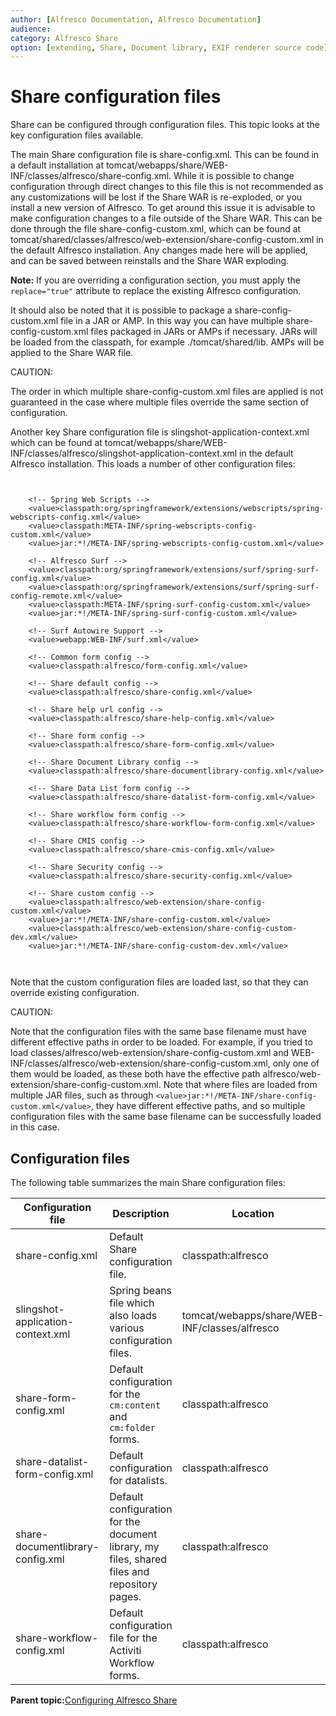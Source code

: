 ```yaml
---
author: [Alfresco Documentation, Alfresco Documentation]
audience: 
category: Alfresco Share
option: [extending, Share, Document library, EXIF renderer source code]
---
```


# Share configuration files

Share can be configured through configuration files. This topic looks at the key configuration files available.

The main Share configuration file is share-config.xml. This can be found in a default installation at tomcat/webapps/share/WEB-INF/classes/alfresco/share-config.xml. While it is possible to change configuration through direct changes to this file this is not recommended as any customizations will be lost if the Share WAR is re-exploded, or you install a new version of Alfresco. To get around this issue it is advisable to make configuration changes to a file outside of the Share WAR. This can be done through the file share-config-custom.xml, which can be found at tomcat/shared/classes/alfresco/web-extension/share-config-custom.xml in the default Alfresco installation. Any changes made here will be applied, and can be saved between reinstalls and the Share WAR exploding.

**Note:** If you are overriding a configuration section, you must apply the `replace="true"` attribute to replace the existing Alfresco configuration.

It should also be noted that it is possible to package a share-config-custom.xml file in a JAR or AMP. In this way you can have multiple share-config-custom.xml files packaged in JARs or AMPs if necessary. JARs will be loaded from the classpath, for example ./tomcat/shared/lib. AMPs will be applied to the Share WAR file.

CAUTION:

The order in which multiple share-config-custom.xml files are applied is not guaranteed in the case where multiple files override the same section of configuration.

Another key Share configuration file is slingshot-application-context.xml which can be found at ﻿tomcat/webapps/share/WEB-INF/classes/alfresco/slingshot-application-context.xml in the default Alfresco installation. This loads a number of other configuration files:

```

  
﻿    <!-- Spring Web Scripts -->
    <value>classpath:org/springframework/extensions/webscripts/spring-webscripts-config.xml</value>
    <value>classpath:META-INF/spring-webscripts-config-custom.xml</value>
    <value>jar:*!/META-INF/spring-webscripts-config-custom.xml</value>
    
    <!-- Alfresco Surf -->
    <value>classpath:org/springframework/extensions/surf/spring-surf-config.xml</value>
    <value>classpath:org/springframework/extensions/surf/spring-surf-config-remote.xml</value>
    <value>classpath:META-INF/spring-surf-config-custom.xml</value>
    <value>jar:*!/META-INF/spring-surf-config-custom.xml</value>
    
    <!-- Surf Autowire Support -->
    <value>webapp:WEB-INF/surf.xml</value>

    <!-- Common form config -->
    <value>classpath:alfresco/form-config.xml</value>
    
    <!-- Share default config -->
    <value>classpath:alfresco/share-config.xml</value>
    
    <!-- Share help url config -->
    <value>classpath:alfresco/share-help-config.xml</value>
    
    <!-- Share form config -->
    <value>classpath:alfresco/share-form-config.xml</value>
    
    <!-- Share Document Library config -->
    <value>classpath:alfresco/share-documentlibrary-config.xml</value>

    <!-- Share Data List form config -->
    <value>classpath:alfresco/share-datalist-form-config.xml</value>

    <!-- Share workflow form config -->
    <value>classpath:alfresco/share-workflow-form-config.xml</value>
    
    <!-- Share CMIS config -->
    <value>classpath:alfresco/share-cmis-config.xml</value>

    <!-- Share Security config -->
    <value>classpath:alfresco/share-security-config.xml</value>

    <!-- Share custom config -->
    <value>classpath:alfresco/web-extension/share-config-custom.xml</value>
    <value>jar:*!/META-INF/share-config-custom.xml</value>
    <value>classpath:alfresco/web-extension/share-config-custom-dev.xml</value>
    <value>jar:*!/META-INF/share-config-custom-dev.xml</value>
  
  

```

Note that the custom configuration files are loaded last, so that they can override existing configuration.

CAUTION:

Note that the configuration files with the same base filename must have different effective paths in order to be loaded. For example, if you tried to load classes/alfresco/web-extension/share-config-custom.xml and WEB-INF/classes/alfresco/web-extension/share-config-custom.xml, only one of them would be loaded, as these both have the effective path alfresco/web-extension/share-config-custom.xml. Note that where files are loaded from multiple JAR files, such as through `<value>jar:*!/META-INF/share-config-custom.xml</value>`, they have different effective paths, and so multiple configuration files with the same base filename can be successfully loaded in this case.

## Configuration files

The following table summarizes the main Share configuration files:

|Configuration file|Description|Location|
|------------------|-----------|--------|
|share-config.xml|Default Share configuration file.|classpath:alfresco|
|slingshot-application-context.xml|Spring beans file which also loads various configuration files.|tomcat/webapps/share/WEB-INF/classes/alfresco|
|share-form-config.xml|Default configuration for the `cm:content` and `cm:folder` forms.|classpath:alfresco|
|share-datalist-form-config.xml|Default configuration for datalists.|classpath:alfresco|
|share-documentlibrary-config.xml|Default configuration for the document library, my files, shared files and repository pages.|classpath:alfresco|
|share-workflow-config.xml|Default configuration file for the Activiti Workflow forms.|classpath:alfresco|

**Parent topic:**[Configuring Alfresco Share](../concepts/share-configuring-intro.md)

